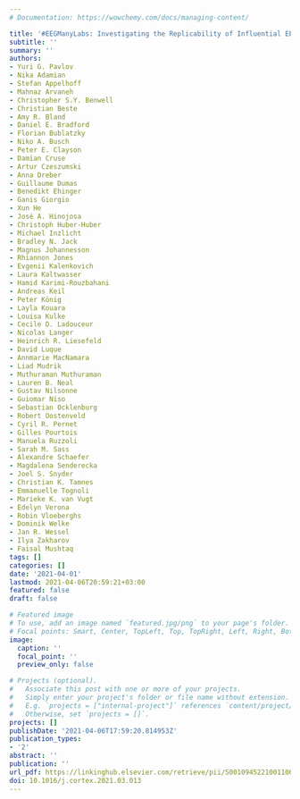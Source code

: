 ```yaml
---
# Documentation: https://wowchemy.com/docs/managing-content/

title: '#EEGManyLabs: Investigating the Replicability of Influential EEG Experiments'
subtitle: ''
summary: ''
authors:
- Yuri G. Pavlov
- Nika Adamian
- Stefan Appelhoff
- Mahnaz Arvaneh
- Christopher S.Y. Benwell
- Christian Beste
- Amy R. Bland
- Daniel E. Bradford
- Florian Bublatzky
- Niko A. Busch
- Peter E. Clayson
- Damian Cruse
- Artur Czeszumski
- Anna Dreber
- Guillaume Dumas
- Benedikt Ehinger
- Ganis Giorgio
- Xun He
- José A. Hinojosa
- Christoph Huber-Huber
- Michael Inzlicht
- Bradley N. Jack
- Magnus Johannesson
- Rhiannon Jones
- Evgenii Kalenkovich
- Laura Kaltwasser
- Hamid Karimi-Rouzbahani
- Andreas Keil
- Peter König
- Layla Kouara
- Louisa Kulke
- Cecile D. Ladouceur
- Nicolas Langer
- Heinrich R. Liesefeld
- David Luque
- Annmarie MacNamara
- Liad Mudrik
- Muthuraman Muthuraman
- Lauren B. Neal
- Gustav Nilsonne
- Guiomar Niso
- Sebastian Ocklenburg
- Robert Oostenveld
- Cyril R. Pernet
- Gilles Pourtois
- Manuela Ruzzoli
- Sarah M. Sass
- Alexandre Schaefer
- Magdalena Senderecka
- Joel S. Snyder
- Christian K. Tamnes
- Emmanuelle Tognoli
- Marieke K. van Vugt
- Edelyn Verona
- Robin Vloeberghs
- Dominik Welke
- Jan R. Wessel
- Ilya Zakharov
- Faisal Mushtaq
tags: []
categories: []
date: '2021-04-01'
lastmod: 2021-04-06T20:59:21+03:00
featured: false
draft: false

# Featured image
# To use, add an image named `featured.jpg/png` to your page's folder.
# Focal points: Smart, Center, TopLeft, Top, TopRight, Left, Right, BottomLeft, Bottom, BottomRight.
image:
  caption: ''
  focal_point: ''
  preview_only: false

# Projects (optional).
#   Associate this post with one or more of your projects.
#   Simply enter your project's folder or file name without extension.
#   E.g. `projects = ["internal-project"]` references `content/project/deep-learning/index.md`.
#   Otherwise, set `projects = []`.
projects: []
publishDate: '2021-04-06T17:59:20.814953Z'
publication_types:
- '2'
abstract: ''
publication: ''
url_pdf: https://linkinghub.elsevier.com/retrieve/pii/S0010945221001106
doi: 10.1016/j.cortex.2021.03.013
---
```

